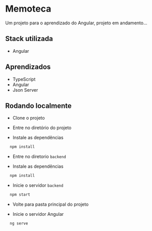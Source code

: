 # Memoteca

Um projeto para o aprendizado do Angular, projeto em andamento...

## Stack utilizada

- Angular

## Aprendizados

- TypeScript
- Angular
- Json Server

## Rodando localmente

- Clone o projeto

- Entre no diretório do projeto

- Instale as dependências

```bash
  npm install
```

- Entre no diretorio `backend`
  
- Instale as dependências

```bash
  npm install
```

- Inicie o servidor `backend`

```bash
  npm start
```

- Volte para pasta principal do projeto 

- Inicie o servidor Angular

```bash
  ng serve
```
